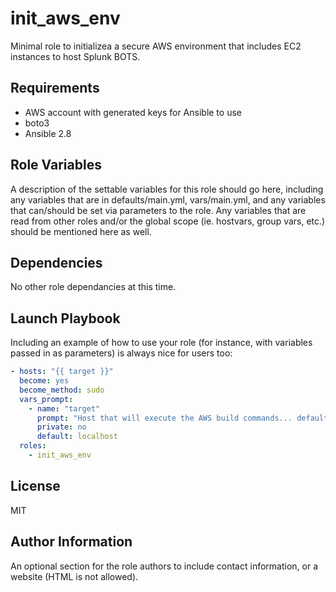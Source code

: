 init_aws_env
============

Minimal role to initializea a secure AWS environment that includes EC2 instances
to host Splunk BOTS.

Requirements
------------

- AWS account with generated keys for Ansible to use
- boto3
- Ansible 2.8

Role Variables
--------------

A description of the settable variables for this role should go here, including any variables that are in defaults/main.yml, vars/main.yml, and any variables that can/should be set via parameters to the role. Any variables that are read from other roles and/or the global scope (ie. hostvars, group vars, etc.) should be mentioned here as well.

Dependencies
------------

No other role dependancies at this time.

Launch Playbook
---------------

Including an example of how to use your role (for instance, with variables passed in as parameters) is always nice for users too:
```yaml
- hosts: "{{ target }}"
  become: yes
  become_method: sudo
  vars_prompt:
    - name: "target"
      prompt: "Host that will execute the AWS build commands... defaults to ->"
      private: no
      default: localhost
  roles:
    - init_aws_env
```

License
-------

MIT

Author Information
------------------

An optional section for the role authors to include contact information, or a website (HTML is not allowed).
